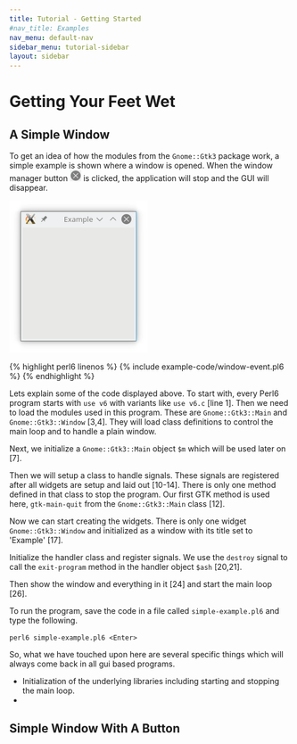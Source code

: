 ```yaml
---
title: Tutorial - Getting Started
#nav_title: Examples
nav_menu: default-nav
sidebar_menu: tutorial-sidebar
layout: sidebar
---
```

# Getting Your Feet Wet

## A Simple Window

To get an idea of how the modules from the `Gnome::Gtk3` package work, a simple example is shown where a window is opened. When the window manager button ![wm button](images/manager-quit-button.png) is clicked, the application will stop and the GUI will disappear.

![example window](images/simple-example.png)

{% highlight perl6 linenos %}
{% include example-code/window-event.pl6 %}
{% endhighlight %}

Lets explain some of the code displayed above. To start with, every Perl6 program starts with `use v6` with variants like `use v6.c` [line 1]. Then we need to load the modules used in this program. These are `Gnome::Gtk3::Main` and `Gnome::Gtk3::Window` [3,4]. They will load class definitions to control the main loop and to handle a plain window.

Next, we initialize a `Gnome::Gtk3::Main` object `$m` which will be used later on [7].

Then we will setup a class to handle signals. These signals are registered after all widgets are setup and laid out [10-14]. There is only one method defined in that class to stop the program. Our first GTK method is used here, `gtk-main-quit` from the `Gnome::Gtk3::Main` class [12].

Now we can start creating the widgets. There is only one widget `Gnome::Gtk3::Window` and initialized as a window with its title set to 'Example' [17].

Initialize the handler class and register signals. We use the `destroy` signal to call the `exit-program` method in the handler object `$ash` [20,21].

Then show the window and everything in it [24] and start the main loop [26].

To run the program, save the code in a file called `simple-example.pl6` and type the following.
```
perl6 simple-example.pl6 <Enter>
```

So, what we have touched upon here are several specific things which will always come back in all gui based programs.
* Initialization of the underlying libraries including starting and stopping the main loop.
*

## Simple Window With A Button
